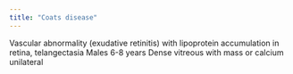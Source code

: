 ```yaml
---
title: "Coats disease"
---
```

Vascular abnormality (exudative retinitis) with lipoprotein accumulation in retina, telangectasia
Males 6-8 years
Dense vitreous with mass or calcium
unilateral

